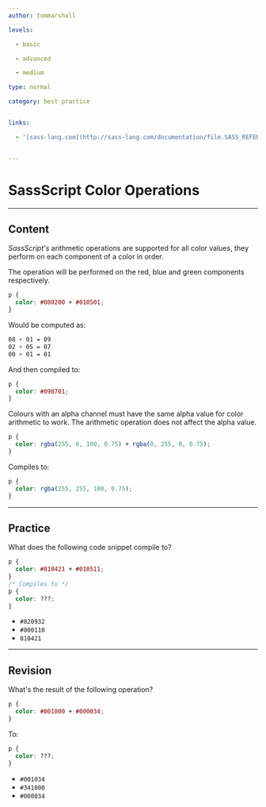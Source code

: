 ```yaml
---
author: tommarshall

levels:

  - basic

  - advanced

  - medium

type: normal

category: best practice


links:

  - '[sass-lang.com](http://sass-lang.com/documentation/file.SASS_REFERENCE.html#color_operations){website}'


---
```


# SassScript Color Operations

---

## Content

_SassScript's_ arithmetic operations are supported for all color values, they perform on each component of a color in order.

The operation will be performed on the red, blue and green components respectively.

```css
p {
  color: #080200 + #010501;
}
```

Would be computed as:

```css
08 + 01 = 09
02 + 05 = 07
00 + 01 = 01
```

And then compiled to:

```css
p {
  color: #090701;
}
```

Colours with an alpha channel must have the same alpha value for color arithmetic to work. The arithmetic operation does not affect the alpha value.

```css
p {
  color: rgba(255, 0, 100, 0.75) + rgba(0, 255, 0, 0.75);
}
```

Compiles to:

```css
p {
  color: rgba(255, 255, 100, 0.75);
}
```

---

## Practice

What does the following code snippet compile to?

```css
p {
  color: #810421 + #010511;
}
/* Compiles to */
p {
  color: ???;
}
```

- `#820932`
- `#800110`
- `810421`

---

## Revision

What's the result of the following operation?

```css
p {
  color: #001000 + #000034;
}
```

To:

```css
p {
  color: ???;
}
```

- `#001034`
- `#341000`
- `#000034`
